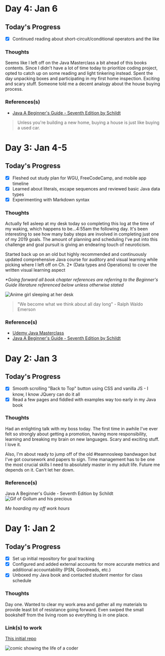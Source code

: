 <!-- Template
# Day 1: Jan 2
## Today's Progress
- [X]
- [X]
### Thoughts 
<img src="http://www.skipser.com/i/2/images/a1/programmer_joke1.jpg" alt="comic showing the life of a coder">
<pre>Code snippets</pre>
```
```
### Link(s) to work
1. [My Activity](https://www.freecodecamp.com/ceciliaconsta)
2. []() 
### References(s)
* [Udemy Java Programming Masterclass](https://www.udemy.com/java-the-complete-java-developer-course/learn/v4/content)
* []()
>qUOTE

-->

# Day 4: Jan 6
## Today's Progress
- [X] Continued reading about short-circuit/conditional operators and the like
### Thoughts 
Seems like I left off on the Java Masterclass a bit ahead of this books contents. Since I didn't have a lot of time today to prioritize coding project, opted to catch up on some reading and light tinkering instead. Spent the day unpacking boxes and participating in my first home inspection. Exciting and scary stuff. Someone told me a decent analogy about the house buying process. 
### References(s)
* [Java A Beginner's Guide - Seventh Edition by Schildt](https://www.amazon.com/Java-Beginners-Seventh-Herbert-Schildt/dp/1259589315/ref=sr_1_1?s=books&ie=UTF8&qid=1546685469&sr=1-1&keywords=Java+A+Beginner%27s+Guide+-+Seventh+Edition+by+Schildt)
>Unless you're building a new home, buying a house is just like buying a used car.


# Day 3: Jan 4-5
## Today's Progress
- [X] Fleshed out study plan for WGU, FreeCodeCamp, and mobile app timeline
- [X] Learned about literals, escape sequences and reviewed basic Java data types
- [X] Experimenting with Markdown syntax
### Thoughts 
<p>Actually fell asleep at my desk today so completing this log at the time of my waking, which happens to be...4:55am the following day. It's been interesting to see how many baby steps are involved in completing just one of my 2019 goals. The amount of planning and scheduling I've put into this challenge and goal pursuit is giving an endearing touch of neuroticism.</p>

<p>Started back up on an old but highly recommended and continuously updated comprehensive Java course for auditory and visual learning while picking where I left off on Ch. 2* (Data types and Operations) to cover the written visual learning aspect</p> 

_*Going forward all book chapter references are referring to the Beginner's Guide literature referenced below unless otherwise stated_

 
![Anime girl sleeping at her desk](https://im4.ezgif.com/tmp/ezgif-4-31d5e6ee3a0d.gif)
>"We become what we think about all day long" - Ralph Waldo Emerson

### Reference(s)
* [Udemy Java Masterclass](https://www.udemy.com/java-the-complete-java-developer-course/learn/v4/content)
* [Java A Beginner's Guide - Seventh Edition by Schildt](https://www.amazon.com/Java-Beginners-Seventh-Herbert-Schildt/dp/1259589315/ref=sr_1_1?s=books&ie=UTF8&qid=1546685469&sr=1-1&keywords=Java+A+Beginner%27s+Guide+-+Seventh+Edition+by+Schildt)

# Day 2: Jan 3
## Today's Progress
- [X] Smooth scrolling "Back to Top" button using CSS and vanilla JS - I know, I know JQuery can do it all
- [X] Read a few pages and fiddled with examples way too early in my Java book

### Thoughts
Had an enlighting talk with my boss today. The first time in awhile I've ever felt so strongly about getting a promotion, having more responsibility, learning and breaking my brain on new languages. Scary and exciting stuff. I love it.

Also, I'm about ready to jump off of the old #teamnosleep bandwagon but I've got coursework and papers to sign. Time management has to be one the most crucial skills I need to absolutely master in my adult life. Future me depends on it. Can't let her down.
### Reference(s)
Java A Beginner's Guide - Seventh Edition by Schildt
![Gif of Gollum and his precious](https://media.giphy.com/media/xlLerrsdqYdWw/giphy.gif)
 <p><em>Me hoarding my off work hours</em></p>


# Day 1: Jan 2
## Today's Progress
- [X] Set up initial repository for goal tracking
- [X] Configured and added external accounts for more accurate metrics and additional accountability (PSN, Goodreads, etc.)
- [X] Unboxed my Java book and contacted student mentor for class schedule

### Thoughts
Day one. Wanted to clear my work area and gather all my materials to provide least bit of resistance going forward. 
Even swiped the small bookshelf from the living room so everything is in one place. 
### Link(s) to work
[This initial repo](https://github.com/ceciliaconsta3/2019/)

<img src="http://www.skipser.com/i/2/images/a1/programmer_joke1.jpg" alt="comic showing the life of a coder">

